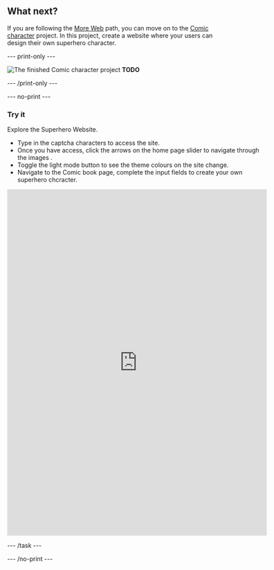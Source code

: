 ## What next?

If you are following the [More Web](https://projects.raspberrypi.org/en/pathways/more-web) path, you can move on to the [Comic character](https://projects.raspberrypi.org/en/projects/comic-character) project. In this project, create a website where your users can design their own superhero character. 

--- print-only ---

![The finished Comic character project](images/comic-character-project.png) **TODO** 

--- /print-only ---

--- no-print ---

### Try it
<div style="display: flex; flex-wrap: wrap">
<div style="flex-basis: 175px; flex-grow: 1">  
Explore the Superhero Website. 

+ Type in the captcha characters to access the site.
+ Once you have access, click the arrows on the home page slider to navigate through the images .
+ Toggle the light mode button to see the theme colours on the site change.
+ Navigate to the Comic book page, complete the input fields to create your own superhero chcracter.

<iframe src="https://staging-editor.raspberrypi.org/en/embed/viewer/comic-character-complete" width="600" height="800" frameborder="0" marginwidth="0" marginheight="0" allowfullscreen> </iframe>
</div>
</div>

--- /task ---

--- /no-print ---